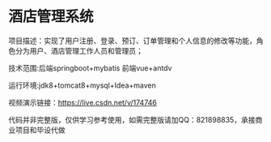 # 酒店管理系统

项目描述：实现了用户注册、登录、预订、订单管理和个人信息的修改等功能，角色分为用户、酒店管理工作人员和管理员；

技术范围:后端springboot+mybatis 前端vue+antdv

运行环境:jdk8+tomcat8+mysql+Idea+maven

视频演示链接：https://live.csdn.net/v/174746

代码并非完整版，仅供学习参考使用，如需完整版请加QQ：821898835，承接商业项目和毕设代做

